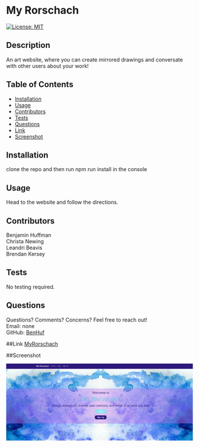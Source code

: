 
  # My Rorschach

  [![License: MIT](https://img.shields.io/badge/License-MIT-yellow.svg)](https://opensource.org/licenses/MIT)

  ## Description

  An art website, where you can create mirrored drawings and conversate with other users about your work!

  ## Table of Contents
  * [Installation](#installation)
  * [Usage](#usage)
  * [Contributors](#contributors)
  * [Tests](#tests)
  * [Questions](#questions)
  * [Link](#link)
  * [Screenshot](#screenshot)
  
  ## Installation

  clone the repo and then run npm run install in the console

  ## Usage

  Head to the website and follow the directions.
  

  ## Contributors

  Benjamin Huffman  
  Christa Newing  
  Leandri Beavis  
  Brendan Kersey  
  
  ## Tests 

  No testing required.
  
  ## Questions
  Questions? Comments? Concerns? Feel free to reach out!  
  Email: none  
  GitHub: [BenHuf](https://github.com/BenHuf)  
  
  ##Link
  [MyRorschach](www.myrorschach.com)

  ##Screenshot

  ![Screenshot of homepage](./client/src/assets/images/screenshot.png)